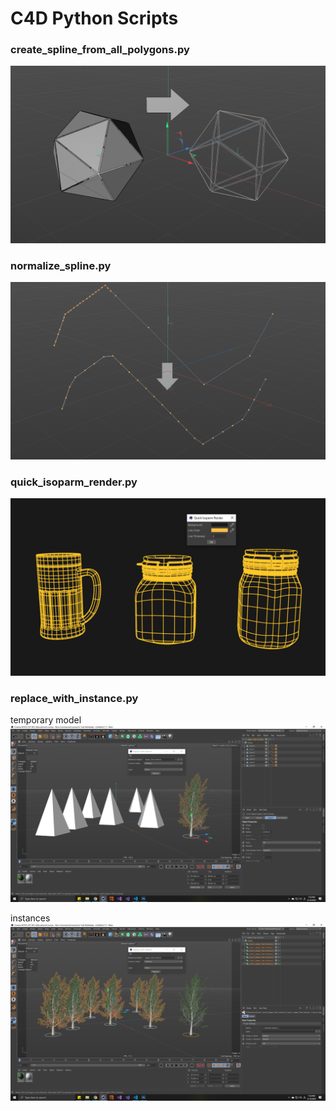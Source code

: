 
# C4D Python Scripts


### create_spline_from_all_polygons.py

![](img/2020-04-14-13-40-29.png)


### normalize_spline.py

![](img/2020-04-14-13-41-41.png)


### quick_isoparm_render.py

![](img/isoparm.png)

### replace_with_instance.py

temporary model
![](img/2020-04-14-13-50-12.png)

instances
![](img/2020-04-14-13-50-47.png)